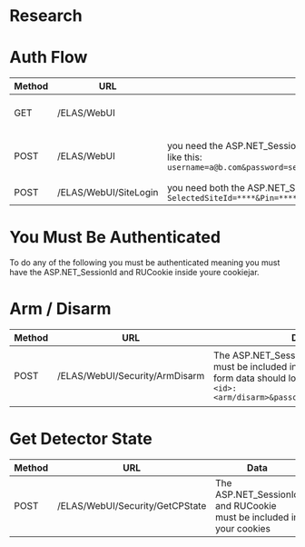 # Research
# Auth Flow

| Method  | URL  | Data  | Response |
|---|---|---|---|
|  GET | /ELAS/WebUI  |   | You get the ASP.NET_SessionId cookie  |
| POST  | /ELAS/WebUI  | you need the ASP.NET_SessionId in your cookies and a http form body that looks like this: ```username=a@b.com&password=secret&strRedirectToEventUID=&strRedirectToSiteId=```  | a cookie named RUCookie that you need for further authentication |
| POST  |  /ELAS/WebUI/SiteLogin | you need both the ASP.NET_SessionId and RUCookie ```SelectedSiteId=****&Pin=****```  |  Nothing |


# You Must Be Authenticated

To do any of the following you must be authenticated meaning you must have the ASP.NET_SessionId and RUCookie inside youre cookiejar.


# Arm / Disarm
| Method  | URL  | Data  | Response |
|---|---|---|---|
| POST | /ELAS/WebUI/Security/ArmDisarm  |  The ASP.NET_SessionId and RUCookie must be included in your cookies and the form data should look like this: ```type=<id>:<arm/disarm>&passcode=&bypassZoneID=-1``` | a json object that represents your detectors  |


# Get Detector State
| Method  | URL  | Data  | Response |
|---|---|---|---|
| POST | /ELAS/WebUI/Security/GetCPState  | The ASP.NET_SessionId and RUCookie must be included in your cookies | a json object that represents your detectors  |